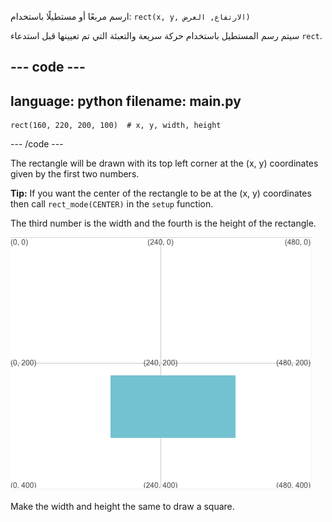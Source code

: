 ارسم مربعًا أو مستطيلًا باستخدام: `rect(x, y, الارتفاع, العرض)`

سيتم رسم المستطيل باستخدام حركة سريعة والتعبئة التي تم تعيينها قبل استدعاء `rect`.

--- code ---
---
language: python
filename: main.py
---

    rect(160, 220, 200, 100)  # x, y, width, height

--- /code ---

The rectangle will be drawn with its top left corner at the (x, y) coordinates given by the first two numbers.

**Tip:** If you want the center of the rectangle to be at the (x, y) coordinates then call `rect_mode(CENTER)` in the `setup` function.

The third number is the width and the fourth is the height of the rectangle.

![The output area showing a rectangle centred around x 160, y 220 with width 200 and height 100](images/example.png)

Make the width and height the same to draw a square.

